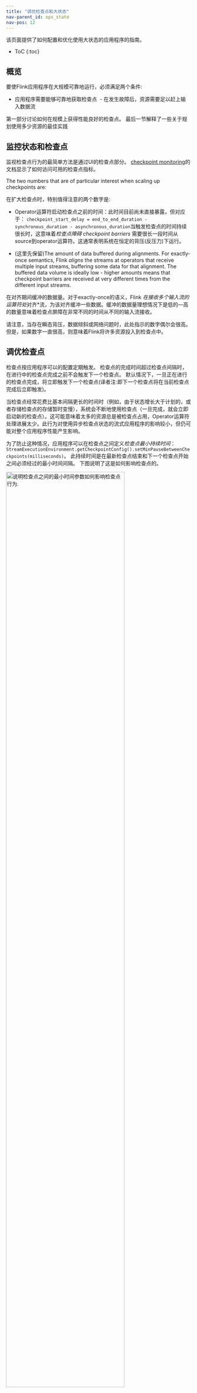 ```yaml
---
title: "调优检查点和大状态"
nav-parent_id: ops_state
nav-pos: 12
---
```

<!--
Licensed to the Apache Software Foundation (ASF) under one
or more contributor license agreements.  See the NOTICE file
distributed with this work for additional information
regarding copyright ownership.  The ASF licenses this file
to you under the Apache License, Version 2.0 (the
"License"); you may not use this file except in compliance
with the License.  You may obtain a copy of the License at

  http://www.apache.org/licenses/LICENSE-2.0

Unless required by applicable law or agreed to in writing,
software distributed under the License is distributed on an
"AS IS" BASIS, WITHOUT WARRANTIES OR CONDITIONS OF ANY
KIND, either express or implied.  See the License for the
specific language governing permissions and limitations
under the License.
-->

该页面提供了如何配置和优化使用大状态的应用程序的指南。

* ToC
{:toc}

## 概览

要使Flink应用程序在大规模可靠地运行，必须满足两个条件:
 - 应用程序需要能够可靠地获取检查点
 - 在发生故障后，资源需要足以赶上输入数据流

第一部分讨论如何在规模上获得性能良好的检查点。
最后一节解释了一些关于规划使用多少资源的最佳实践

## 监控状态和检查点

监视检查点行为的最简单方法是通过UI的检查点部分。 [checkpoint monitoring](../../monitoring/checkpoint_monitoring.html)的文档显示了如何访问可用的检查点指标。

The two numbers that are of particular interest when scaling up checkpoints are:

在扩大检查点时，特别值得注意的两个数字是:


  - Operator运算符启动检查点之前的时间：此时间目前尚未直接暴露，但对应于：
  `checkpoint_start_delay = end_to_end_duration - synchronous_duration - asynchronous_duration`当触发检查点的时间持续很长时，这意味着*检查点障碍 checkpoint barriers* 需要很长一段时间从source到operator运算符。这通常表明系统在恒定的背压(反压力)下运行。

 
  - (这里先保留)The amount of data buffered during alignments. For exactly-once semantics, Flink *aligns* the streams at
    operators that receive multiple input streams, buffering some data for that alignment.
    The buffered data volume is ideally low - higher amounts means that checkpoint barriers are received at
    very different times from the different input streams.

在对齐期间缓冲的数据量。对于exactly-once的语义，Flink *在接收多个输入流的运算符处*对齐*流，为该对齐缓冲一些数据。缓冲的数据量理想情况下是低的—高的数量意味着检查点屏障在非常不同的时间从不同的输入流接收。

请注意，当存在瞬态背压，数据倾斜或网络问题时，此处指示的数字偶尔会很高。 但是，如果数字一直很高，则意味着Flink将许多资源投入到检查点中。

## 调优检查点

检查点按应用程序可以的配置定期触发。 检查点的完成时间超过检查点间隔时，在进行中的检查点完成之前不会触发下一个检查点。 默认情况下，一旦正在进行的检查点完成，将立即触发下一个检查点(译者注:即下一个检查点将在当前检查点完成后立即触发)。

当检查点经常花费比基本间隔更长的时间时（例如，由于状态增长大于计划的，或者存储检查点的存储暂时变慢），系统会不断地使用检查点（一旦完成，就会立即启动新的检查点）。这可能意味着太多的资源总是被检查点占用，Operator运算符处理进展太少。此行为对使用异步检查点状态的流式应用程序的影响较小，但仍可能对整个应用程序性能产生影响。

为了防止这种情况，应用程序可以在检查点之间定义*检查点最小持续时间*：`StreamExecutionEnvironment.getCheckpointConfig().setMinPauseBetweenCheckpoints(milliseconds)`。 此持续时间是在最新检查点结束和下一个检查点开始之间必须经过的最小时间间隔。 下图说明了这是如何影响检查点的。

<img src="../../fig/checkpoint_tuning.svg" class="center" width="80%" alt="说明检查点之间的最小时间参数如何影响检查点行为."/>

*注意:* 可以配置应用程序（通过`CheckpointConfig`）以允许多个检查点同时进行。 对于Flink中具有大状态的应用程序，这通常会将太多资源绑定到检查点。
当手动触发保存点时，它可能正在与正在进行的检查点同时进行。

## 调优网络Buffer缓冲区

在Flink 1.3之前，网络缓冲区的增加也导致了检查点时间的增加，因为保留更多的动态数据意味着检查点屏障被延迟。在Flink 1.3开始，每个传出/传入通道使用的网络缓冲区数量是有限的，因此可以在不影响检查点时间的情况下配置网络缓冲区（请参阅[网络缓冲区配置](../config.html#configuring-the-network-buffers)）。


## 尽可能使状态检查点异步化

当状态为*异步*快照时，检查点的伸缩性比状态为*同步*快照时要好。
尤其是在具有多个连接、协同功能或窗口的更复杂的流式应用程序中，这可能会产生深远的影响

要异步创建状态，应用程序必须做两件事：

  1. 使用[由Flink管理]的状态(../../dev/stream/state/state.html)：
  托管状态表示Flink提供存储state状态的数据结构。目前，这对于*keyed state 键控状态*来说是如此的，它是在`ValueState`，`ListState`，`ReducingState`等接口后面抽象出来的......


  2. 使用支持异步快照的状态后端。 在Flink1.2中，只有RocksDB状态后端使用完全异步快照。从Flink1.3开始，基于堆的状态后端也支持异步快照。


上述两点表明，大状态一般应保持为键控keyed state状态，而不是operator state状态。


## 调优RocksDB

许多大型Flink流应用程序的状态存储工作负载(存储主力)是*RocksDB状态后端*。
后端的规模远远超出了主内存，并可靠地存储大型 [keyed state](../../dev/stream/state/state.html)。

不幸的是，RocksDB的性能可能随配置的不同而变化，而且关于如何正确调优rocksdb的文档很少。 例如，默认配置是针对SSD定制的，并且在旋转磁盘上执行不理想。

**增量检查点**

Incremental checkpoints can dramatically reduce the checkpointing time in comparison to full checkpoints, at the cost of a (potentially) longer
recovery time. The core idea is that incremental checkpoints only record all changes to the previous completed checkpoint, instead of
producing a full, self-contained backup of the state backend. Like this, incremental checkpoints build upon previous checkpoints. Flink leverages
RocksDB's internal backup mechanism in a way that is self-consolidating over time. As a result, the incremental checkpoint history in Flink
does not grow indefinitely, and old checkpoints are eventually subsumed and pruned automatically.

While we strongly encourage the use of incremental checkpoints for large state, please note that this is a new feature and currently not enabled 
by default. To enable this feature, users can instantiate a `RocksDBStateBackend` with the corresponding boolean flag in the constructor set to `true`, e.g.:

{% highlight java %}
    RocksDBStateBackend backend =
        new RocksDBStateBackend(filebackend, true);
{% endhighlight %}

**RocksDB Timers**

For RocksDB, a user can chose whether timers are stored on the heap (default) or inside RocksDB. Heap-based timers can have a better performance for smaller numbers of
timers, while storing timers inside RocksDB offers higher scalability as the number of timers in RocksDB can exceed the available main memory (spilling to disk).

When using RockDB as state backend, the type of timer storage can be selected through Flink's configuration via option key `state.backend.rocksdb.timer-service.factory`.
Possible choices are `heap` (to store timers on the heap, default) and `rocksdb` (to store timers in RocksDB).

<span class="label label-info">Note</span> *The combination RocksDB state backend / with incremental checkpoint / with heap-based timers currently does NOT support asynchronous snapshots for the timers state.
Other state like keyed state is still snapshotted asynchronously. Please note that this is not a regression from previous versions and will be resolved with `FLINK-10026`.*

**Passing Options to RocksDB**

{% highlight java %}
RocksDBStateBackend.setOptions(new MyOptions());

public class MyOptions implements OptionsFactory {

    @Override
    public DBOptions createDBOptions() {
        return new DBOptions()
            .setIncreaseParallelism(4)
            .setUseFsync(false)
            .setDisableDataSync(true);
    }

    @Override
    public ColumnFamilyOptions createColumnOptions() {

        return new ColumnFamilyOptions()
            .setTableFormatConfig(
                new BlockBasedTableConfig()
                    .setBlockCacheSize(256 * 1024 * 1024)  // 256 MB
                    .setBlockSize(128 * 1024));            // 128 KB
    }
}
{% endhighlight %}

**Predefined Options**

Flink provides some predefined collections of option for RocksDB for different settings, which can be set for example via
`RocksDBStateBackend.setPredefinedOptions(PredefinedOptions.SPINNING_DISK_OPTIMIZED_HIGH_MEM)`.

We expect to accumulate more such profiles over time. Feel free to contribute such predefined option profiles when you
found a set of options that work well and seem representative for certain workloads.

<span class="label label-info">Note</span> RocksDB is a native library that allocates memory directly from the process,
and not from the JVM. Any memory you assign to RocksDB will have to be accounted for, typically by decreasing the JVM heap size
of the TaskManagers by the same amount. Not doing that may result in YARN/Mesos/etc terminating the JVM processes for
allocating more memory than configured.

## Capacity Planning

This section discusses how to decide how many resources should be used for a Flink job to run reliably.
The basic rules of thumb for capacity planning are:

  - Normal operation should have enough capacity to not operate under constant *back pressure*.
    See [back pressure monitoring](../../monitoring/back_pressure.html) for details on how to check whether the application runs under back pressure.

  - Provision some extra resources on top of the resources needed to run the program back-pressure-free during failure-free time.
    These resources are needed to "catch up" with the input data that accumulated during the time the application
    was recovering.
    How much that should be depends on how long recovery operations usually take (which depends on the size of the state
    that needs to be loaded into the new TaskManagers on a failover) and how fast the scenario requires failures to recover.

    *Important*: The base line should to be established with checkpointing activated, because checkpointing ties up
    some amount of resources (such as network bandwidth).

  - Temporary back pressure is usually okay, and an essential part of execution flow control during load spikes,
    during catch-up phases, or when external systems (that are written to in a sink) exhibit temporary slowdown.

  - Certain operations (like large windows) result in a spiky load for their downstream operators: 
    In the case of windows, the downstream operators may have little to do while the window is being built,
    and have a load to do when the windows are emitted.
    The planning for the downstream parallelism needs to take into account how much the windows emit and how
    fast such a spike needs to be processed.

**Important:** In order to allow for adding resources later, make sure to set the *maximum parallelism* of the
data stream program to a reasonable number. The maximum parallelism defines how high you can set the programs
parallelism when re-scaling the program (via a savepoint).

Flink's internal bookkeeping tracks parallel state in the granularity of max-parallelism-many *key groups*.
Flink's design strives to make it efficient to have a very high value for the maximum parallelism, even if
executing the program with a low parallelism.

## Compression

Flink offers optional compression (default: off) for all checkpoints and savepoints. Currently, compression always uses 
the [snappy compression algorithm (version 1.1.4)](https://github.com/xerial/snappy-java) but we are planning to support
custom compression algorithms in the future. Compression works on the granularity of key-groups in keyed state, i.e.
each key-group can be decompressed individually, which is important for rescaling. 

Compression can be activated through the `ExecutionConfig`:

{% highlight java %}
		ExecutionConfig executionConfig = new ExecutionConfig();
		executionConfig.setUseSnapshotCompression(true);
{% endhighlight %}

<span class="label label-info">Note</span> The compression option has no impact on incremental snapshots, because they are using RocksDB's internal
format which is always using snappy compression out of the box.

## Task-Local Recovery

### Motivation

In Flink's checkpointing, each task produces a snapshot of its state that is then written to a distributed store. Each task acknowledges
a successful write of the state to the job manager by sending a handle that describes the location of the state in the distributed store.
The job manager, in turn, collects the handles from all tasks and bundles them into a checkpoint object.

In case of recovery, the job manager opens the latest checkpoint object and sends the handles back to the corresponding tasks, which can
then restore their state from the distributed storage. Using a distributed storage to store state has two important advantages. First, the storage
is fault tolerant and second, all state in the distributed store is accessible to all nodes and can be easily redistributed (e.g. for rescaling).

However, using a remote distributed store has also one big disadvantage: all tasks must read their state from a remote location, over the network.
In many scenarios, recovery could reschedule failed tasks to the same task manager as in the previous run (of course there are exceptions like machine
failures), but we still have to read remote state. This can result in *long recovery time for large states*, even if there was only a small failure on
a single machine.

### Approach

Task-local state recovery targets exactly this problem of long recovery time and the main idea is the following: for every checkpoint, each task
does not only write task states to the distributed storage, but also keep *a secondary copy of the state snapshot in a storage that is local to
the task* (e.g. on local disk or in memory). Notice that the primary store for snapshots must still be the distributed store, because local storage
does not ensure durability under node failures and also does not provide access for other nodes to redistribute state, this functionality still
requires the primary copy.

However, for each task that can be rescheduled to the previous location for recovery, we can restore state from the secondary, local
copy and avoid the costs of reading the state remotely. Given that *many failures are not node failures and node failures typically only affect one
or very few nodes at a time*, it is very likely that in a recovery most tasks can return to their previous location and find their local state intact.
This is what makes local recovery effective in reducing recovery time.

Please note that this can come at some additional costs per checkpoint for creating and storing the secondary local state copy, depending on the
chosen state backend and checkpointing strategy. For example, in most cases the implementation will simply duplicate the writes to the distributed
store to a local file.

<img src="../../fig/local_recovery.png" class="center" width="80%" alt="Illustration of checkpointing with task-local recovery."/>

### Relationship of primary (distributed store) and secondary (task-local) state snapshots

Task-local state is always considered a secondary copy, the ground truth of the checkpoint state is the primary copy in the distributed store. This
has implications for problems with local state during checkpointing and recovery:

- For checkpointing, the *primary copy must be successful* and a failure to produce the *secondary, local copy will not fail* the checkpoint. A checkpoint
will fail if the primary copy could not be created, even if the secondary copy was successfully created.

- Only the primary copy is acknowledged and managed by the job manager, secondary copies are owned by task managers and their life cycles can be
independent from their primary copies. For example, it is possible to retain a history of the 3 latest checkpoints as primary copies and only keep
the task-local state of the latest checkpoint.

- For recovery, Flink will always *attempt to restore from task-local state first*, if a matching secondary copy is available. If any problem occurs during
the recovery from the secondary copy, Flink will *transparently retry to recover the task from the primary copy*. Recovery only fails, if primary
and the (optional) secondary copy failed. In this case, depending on the configuration Flink could still fall back to an older checkpoint.

- It is possible that the task-local copy contains only parts of the full task state (e.g. exception while writing one local file). In this case,
Flink will first try to recover local parts locally, non-local state is restored from the primary copy. Primary state must always be complete and is
a *superset of the task-local state*.

- Task-local state can have a different format than the primary state, they are not required to be byte identical. For example, it could be even possible
that the task-local state is an in-memory consisting of heap objects, and not stored in any files.

- If a task manager is lost, the local state from all its task is lost.

### Configuring task-local recovery

Task-local recovery is *deactivated by default* and can be activated through Flink's configuration with the key `state.backend.local-recovery` as specified
in `CheckpointingOptions.LOCAL_RECOVERY`. The value for this setting can either be *true* to enable or *false* (default) to disable local recovery.

### Details on task-local recovery for different state backends

***Limitation**: Currently, task-local recovery only covers keyed state backends. Keyed state is typically by far the largest part of the state. In the near future, we will
also cover operator state and timers.*

The following state backends can support task-local recovery.

- FsStateBackend: task-local recovery is supported for keyed state. The implementation will duplicate the state to a local file. This can introduce additional write costs
and occupy local disk space. In the future, we might also offer an implementation that keeps task-local state in memory.

- RocksDBStateBackend: task-local recovery is supported for keyed state. For *full checkpoints*, state is duplicated to a local file. This can introduce additional write costs
and occupy local disk space. For *incremental snapshots*, the local state is based on RocksDB's native checkpointing mechanism. This mechanism is also used as the first step
to create the primary copy, which means that in this case no additional cost is introduced for creating the secondary copy. We simply keep the native checkpoint directory around
instead of deleting it after uploading to the distributed store. This local copy can share active files with the working directory of RocksDB (via hard links), so for active
files also no additional disk space is consumed for task-local recovery with incremental snapshots. Using hard links also means that the RocksDB directories must be on
the same physical device as all the configure local recovery directories that can be used to store local state, or else establishing hard links can fail (see FLINK-10954).
Currently, this also prevents using local recovery when RocksDB directories are configured to be located on more than one physical device.

### Allocation-preserving scheduling

Task-local recovery assumes allocation-preserving task scheduling under failures, which works as follows. Each task remembers its previous
allocation and *requests the exact same slot* to restart in recovery. If this slot is not available, the task will request a *new, fresh slot* from the resource manager. This way,
if a task manager is no longer available, a task that cannot return to its previous location *will not drive other recovering tasks out of their previous slots*. Our reasoning is
that the previous slot can only disappear when a task manager is no longer available, and in this case *some* tasks have to request a new slot anyways. With our scheduling strategy
we give the maximum number of tasks a chance to recover from their local state and avoid the cascading effect of tasks stealing their previous slots from one another.

Allocation-preserving scheduling does not work with Flink's legacy mode.

{% top %}
